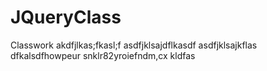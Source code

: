 JQueryClass
===========

Classwork
akdfjlkas;fkasl;f
asdfjklsajdflkasdf
asdfjklsajkflas
dfkalsdfhowpeur
snklr82yroiefndm,cx
kldfas